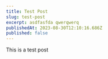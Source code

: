 ```yaml
---
title: Test Post
slug: test-post
excerpt: asdfasfda qwerqwerq
publishedAt: 2023-08-30T12:10:16.686Z
published: false
---
```


This is a test post
